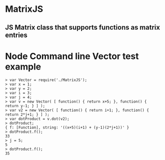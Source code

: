 # MatrixJS
JS Matrix class that supports functions as matrix entries
---
# Node Command line Vector test example
```
> var Vector = require('./MatrixJS');
> var x = 1;
> var y = 2;
> var i = 3;
> var j = 4;
> var v = new Vector( [ function() { return x+5; }, function() { return y-1; } ] );
> var v2 = new Vector( [ function() { return i+1; }, function() { return 2*j+1; } ] );
> var dotProduct = v.dot(v2);
> dotProduct;
{ f: [Function], string: '((x+5)(i+1) + (y-1)(2*j+1))' }
> dotProduct.f();
33
> j = 5;
5
> dotProduct.f();
35
```
